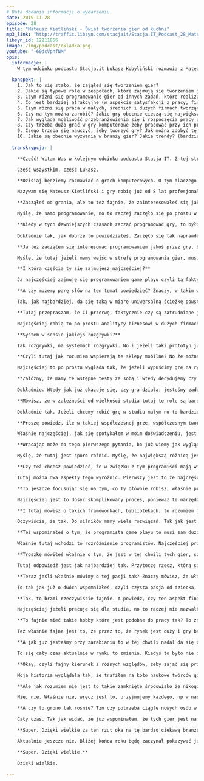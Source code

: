 ```yaml
---
# Data dodania informacji o wydarzeniu
date: 2019-11-28
episode: 28
title: "Mateusz Kietliński - Świat tworzenia gier od kuchni"
mp3_link: "http://traffic.libsyn.com/stacjait/Stacja.IT_Podcast_28_Mateusz_Kietliski_Swiat_tworzenia_gier_od_kuchni.mp3"
libsyn_id: 12211856
image: /img/podcast/okladka.png
youtube: "-60dcVphfNM"
opis:
  informacje: |
    W tym odcinku podcastu Stacja.it Łukasz Kobyliński rozmawia z Mateuszem Kietlińskim, który na co dzień zajmuje się tworzeniem gier komputerowych. Jest również trenerem w Sages, gdzie opracował autorską ścieżkę szkoleń z tworzenia gier.
    
  konspekt: |
    1. Jak to się stało, że zająłeś się tworzeniem gier?
    2. Jakie są typowe role w zespołach, które zajmują się tworzeniem gier?
    3. Czym różni się programowanie gier od innych zadań, które realizują programiści?
    4. Co jest bardziej atrakcyjne (w aspekcie satysfakcji z pracy, finansowym, innym): praca jako samodzielny twórca gier, czy praca w firmie?
    5. Czym różni się praca w małych, średnich i dużych firmach tworzących gry?
    6. Czy na tym można zarobić? Jakie gry obecnie cieszą się największą popularnością?
    7. Jak wygląda możliwość przebranżowienia się i rozpoczęcia pracy przy grach komputerowych? Dużo osób decyduje się na taką zmianę?
    8. Czy trzeba dużo grać w gry komputerowe żeby pracować przy ich produkcji? Czy jeśli gram tylko na telefonie też znalazłbym dla siebie miejsce w tej branży?
    9. Czego trzeba się nauczyć, żeby tworzyć gry? Jak można zdobyć tę wiedzę?
    10. Jakie są obecnie wyzwania w branży gier? Jakie trendy? (bardziej realistyczna grafika? sztuczna inteligencja? rozszerzona rzeczywistość?)
 
  transkrypcja: | 

    **Cześć! Witam Was w kolejnym odcinku podcastu Stacja IT. Z tej strony Łukasz Kobyliński a ze mną jest Mateusz Kietliński. Cześć Mateusz.**

    Cześć wszystkim, cześć Łukasz. 

    **Dzisiaj będziemy rozmawiać o grach komputerowych. O tym dlaczego tworzenie gier komputerowych jest fajne, jak można zacząć się tym zajmować. Mateusz opowiedz nam parę słów właśnie na ten temat. Natomiast zacznijmy od tego, żebyś się przedstawił i powiedział jak się w ogóle znalazłeś w tym środowisku.**

    Nazywam się Mateusz Kietliński i gry robię już od 8 lat profesjonalnie. Samo zainteresowanie grami przejawiam już od małego dzieciaka. Tak jakbym miał wybrać konkretną datę, to byłby to rok dziewięćdziesiąty szósty lub siódmy, kiedy mniej więcej była już popularyzacja konsol Pegasus u nas na rynku polskim, a playstation weszło parę lat temu. Ja już dojrzałem do tego wieku, że byłem w stanie sam obsłużyć konsolę, sam włożyć płytę i zagrać, więc już żaden wujek nie musiał mi pomagać. No i to był ten moment, kiedy każde wakacje spędzałem na graniu w gry właśnie. Najczęściej po prostu jak siedziałem u moich pradziadków na wsi to nie ma co robić. No to siedziało się przed tym starym CRT telewizorem, grubym takim, już nie wiem czy ludzi pamiętają, młodzi na pewno nie, były takie, nie zawsze kolorowe. No i tak to się wszystko zaczęło. Dużo czasu spędzałem nad graniem no i gdzieś się pojawiała taka myśl: jak to działa? Że ja trzymam ten kontroler, tutaj coś wciskam a na tym telewizorze coś się dzieje. To mnie zawsze fascynowało - jak to jest zrobione? Zawsze oglądamy telewizję, wiadomo, rodzice oglądają telewizję, klikają pilot, zmienia się kanał no i to nic się z tym nie da zrobić. To jest już przygotowany obraz. A ja biorę ten kontroler, wciskam i widzę, że w mniej niż sekundę postać podskakuje, no wow, super. I jak to działa? No i gdzieś ta taka te pierwsze takie ziarenko, ta fascynacja się potem rozwijała,  potem jak ten dostęp do internetu się rozwijał, no i oczywiście w szkole na zajęciach dodatkowych też się dowiadywałem powoli co to jest to programowanie, jak można to wykorzystać, no i gdzieś to potem rozwinęło się tak, że teraz już robię gry profesjonalnie i jestem w stanie utrzymać się z tego i tworzyć je cały czas na co dzień.

    **Zacząłeś od grania, ale to też fajnie, że zainteresowałeś się jak to działa, tak? W gry gra zasadniczo dużo ludzi, ale nie każdego zaczyna to interesować, żeby się zająć tym z drugiej strony. Więc tutaj też to może pójść w różne strony. Czy to było tak, że właśnie jakby to jak zająłeś się programowaniem, to od razu zacząłeś robić jakieś gry? Czy to raczej trochę później?**

    Myślę, że samo programowanie, no to raczej zaczęło się po prostu w szkole. Obowiązkowe zajęcia, czwarta klasa podstawówki, kiedy uczyliśmy się jeszcze programować w takim, to się nazywało Logo Komeniusz czy Logomocja, taki zółwik którym się programowało, żeby rysował obrazki, co już mi się podobało, że ja mogę tam napisać te linie kodu parę razy i tam patrzę, że on mi nagle mnóstwo kółek rysuje, a ja napisałem 5 linijek. Zdałem sobie sprawę, że to daje naprawdę bardzo fajne możliwości. Więc zaczęło się od czysto takiego algorytmicznego podejścia do programowania. Czyli tak standardowo, jak ludzie którzy pracują w IT, uczą się po prostu pisać algorytmy, obsługiwać bazy danych, tego typu rzeczy, to gdzieś od tego się to zaczęło. A potem oczywiście moja fascynacja do gier poprowadziła mnie, żeby pójść o krok dalej i zacząć się zastanawiać jak wyświetlać obraz, tak naprawdę na ekranie. Nie tylko wykonywać funkcje matematyczne, tylko wyświetlić jakieś po prostu obrazek w danym miejscu, w danym punkcie na ekranie.  Bo jeżeli się nad tym zastanowimy, to gra to jest nic innego jak wyświetlanie obrazków na ekranie w odpowiednim kontekście tak? I ruch tych obrazków i szybka zamiana tych obrazków powoduje iluzję w naszej głowie, że jest to animacja, coś się rusza, coś się dzieje, i tak naprawdę tak dokładnie tworzymy grę.

    **Kiedy w tych dawniejszych czasach zacząć programować gry, to było chyba trudniej? Bo to od ciebie wymagało tych wszystkich operacji graficznych, jakiejś tam obsługi interakcji z użytkownikiem. W tej chwili jest dużo takich bibliotek i też sam scratch, przy którym dzieci się mogą uczyć programowania. To to już jest z góry nastawione właśnie na to, żeby taką interakcję i właśnie grafikę ułatwić, jeśli chodzi o programowanie. Więc to prawdopodobnie było trudne żeby zacząć od tego, żeby jakąś tam grę zrobić w tych czasach. Nie wiem, w latach 90tych czy na początku dwutysięcznych.**
    
    Dokładnie tak, jak dobrze to powiedziałeś. Zaczęło się tak naprawdę od bibliotek graficznych. Były po prostu takie narzędzia, które pozwalały w łatwy sposób wyświetlić obraz na ekranie bez zaglądania w kod np karty graficznej, jak trzeba było robić kiedyś. Oczywiście te narzędzia cały czas się rozwijały. Nie zatrzymało się to tam 15 lat temu tylko naprawdę w dniach dzisiejszych mamy takie narzędzia, które pozwolą stworzyć nam naprawdę ładnie wyglądającą grę w dzień na przykład; coś co kiedyś zajęłoby rok, dzisiaj naprawdę może to zająć moment, np. wyświetlanie trójwymiarowego modelu  jest teraz naprawdę, teraz to jest kwestia kilku kliknięć. Wystarczy przeciągnąć tak naprawdę jak kopiujemy pliki na komputer, także przeciągnąć plik na którym jest zapisany obiekt do silnika gry - proszę bardzo, jest obiekt wyświetlony, mamy grę.

    **Ja też zacząłem się interesować programowaniem jakoś przez gry, bo pamiętam, że właśnie ojciec mi pokazywał, to było na Comodor 64 jak tam jakieś proste właśnie programowanie robić i napisaliśmy wspólnie kółko i krzyżyk, no to to jest ten poziom gry, który jeszcze można ogarnąć  właśnie pisząc to przez …., bo nie są tam jakieś specjalne operacje graficzne itd ale to już jest gra więc jest to fajne dla właśnie tam dziecka czy młodego człowieka, że można się w to wkręcić i rzeczywiście zająć programowaniem. No i chociaż ja skręciłem w inną ścieżkę, ale myślę, że to jest fajna zachęta dla dzieci żeby tam zainteresować programowaniem tak? I tam pewnie Scratch właśnie na to też stawia. A powiedz jak w tej chwili to widzisz? W sensie czy programowanie gier to jest zasadniczo inna ścieżka niż programowanie jakichś aplikacji korporacyjnych czy jakichkolwiek innych? W sensie, gdzie tutaj widzisz różnicę w tym co robisz na co dzień a co robią koledzy którzy się zajmują innymi zadaniami?**

    Myślę, że tutaj jeżeli mamy wejść w strefę programowania gier, musimy sobie powiedzieć na początku że jest to, ta ścieżka się rozbiega. Bardziej wchodzimy w programowanie gier, ponieważ jest tam bardzo dużo rzeczy które można zaprogramować.  Dla prostych przykładów mamy np tzw programistów game playa, to jest są programiści rozgrywki, którzy odpowiadają głównie za to, żeby gracz czuł grę, żeby gra działała; jeżeli designer przygotuje jakiś zamysł na rozgrywkę, żeby te rzeczy po prostu w tej grze występowały. Ale mamy też programistów od grafiki albo technical artistów. To są artyści którzy zajmują się pisaniem shaderów, czyli  kodu do karty graficznej, który wymaga zupełnie innej, niż kod samej rozgrywki. Mamy np programistów silników, którzy np rozwijają silnik na którym gra...; a to czym jest silnik to powiemy za chwilę. Ale można powiedzieć, że oni zaginają fizykę tak żeby gra spełniała nasze warunki, ponieważ nie zawsze w grze chcemy żeby fizyka zachowywała się tak jak w prawdziwym świecie, a jeśli korzystam z gotowego rozwiązania to najczęściej dostajemy fizykę, która najbardziej przypomina naszą realną. Ale często nie chcemy tego, chcemy żeby ta fizyka była dopasowana do naszej rozgrywki, wtedy właśnie programiści silnika dodają nowe funkcjonalności do silnika, które pozwolą nam na osiągnięcie tego celu, który chcemy. Więc jak najbardziej, ta różnica jest, występuje i po prostu w pewnym momencie jak wchodzimy jako początkujący programista, możemy zdecydować sobie która ścieżka by nas tak naprawdę najbardziej interesowała, bo wszystkiego możemy spróbować po trochu, jeżeli jesteśmy na początku tak zwanym generalistą, nazwijmy to, czyli osobą która jest trochę od wszystkiego no to właśnie wtedy możemy zobaczyć co najbardziej nam się podoba np. możemy nie chcieć pisać żeby drzwi się otwierały jak gracz do nich podejdzie, wolałbym np  napisać żeby ładnie wyglądały światła które są w pomieszczeniu, żeby wyglądały naprawdę tak żeby dawały fajne wrażenie, że, oddawały realny świat. Albo np. efekt ciekawszy jakiś artystyczny żeby właśnie nie wyglądało jak realny świat tylko jak komiks  na przykład. 

    **I którą częścią ty się zajmujesz najczęściej?**

    Ja najczęściej zajmuję się programowaniem game playu czyli tą faktycznie najbardziej widoczną dla graczy częścią, no bo tak naprawdę największą mamy styczność, jest tak najbardziej na wierzchu że tak powiem. Ale też zajmuję się game designem, czyli oprócz samego programowania też odpowiadam za samo tworzenie gier, że tak powiem na papierze, w tym wstępnym etapie zanim wgl gra powstanie, zanim będzie grywalna to tak naprawdę stworzenie mechanizmów i dynamik które w grze będą występowały, że stworzyła jakieś tam doświadczenie, które ja sobie założę i które uda się odtworzyć w głowie gracza, który w grę będzie grał.

    **A czy możemy parę słów na ten temat powiedzieć? Znaczy, w takim współczesnym świecie, jak gra w zasadzie powstaje? Jakie tam są osoby zaangażowane i czy to są zawsze właśnie takie wielkie projekty wieloosobowe i wielo, że tak powiem, milionowe jeśli chodzi o fundusze? To znaczy, mówisz o projekcie na papierze i o realizacji w różnych rolach, czy można to jakoś tam ująć właśnie w paru zdaniach jak zwykle takie tworzenie gry od początku przebiega?**

    Tak, jak najbardziej, da się taką w miarę uniwersalną ścieżkę powstawania takiego produktu sobie stworzyć, możemy sobie teraz o niej powiedzieć. Oczywiście różni się to, w zależności najczęściej od wielkości studia. Jeżeli studio jest np jednoosobowe no to będzie to wyglądało zupełnie inaczej niż w studiu dziesięcioosobowym. Albo na przykład w takim CD Projekcie gdzie osób mamy 500, albo w Techlandzie albo Eleven Bit Studios. To wygląda tam zupełnie inaczej. Wiadomo, że im większe studio, tym jest większe ryzyko, więc trzeba więcej czasu poświęcić na tzw preprodukcję czyli właśnie tym wszystkim co dzieje się przed napisaniem pierwszej linijki kodu. A w małych studiach częściej jest tak że jest po prostu impuls, jest pomysł, siadam, już po dniu np mam coś co mogę komuś pokazać, żeby mógł to zobaczyć. A spróbujmy sobie opisać taką ścieżkę od początku i po prostu część tych etapów jest pominięta w mniejszych studiach. Więc tak naprawdę na początku zaczyna się od badania rynku. Czyli zaczyna się od czysto biznesowego podejścia do stworzenia gry. Czy będzie miejsce na rynku na naszą grę, czy jest grupa odbiorcza która chciałaby w to zagrać, czy np za dwa lata jak ta gra się ukaże to bo tyle by to zajęło, czy dalej będzie na nią wtedy miejsce. Czy np inny firmy nie planują zrobić podobnych gier w tym samym czasie. Więc zaczyna się tak naprawdę od takiej analizy biznesowej - gdzie jest miejsce na rynku, w którym moglibyśmy znaleźć jakiś produkt który jesteśmy w stanie zrobić.

    **Tutaj przepraszam, że Ci przerwę, faktycznie czy są zatrudniane jakieś firmy? Badania opinii?**

    Najczęściej robią to po prostu analitycy biznesowi w dużych firmach. Oni po prostu mają swoich na miejscu, którzy badają rynek i widzą co tam się dzieje. Bo to nie zawsze jest samo stworzenie gry od początku,  ale też adoptowanie gry w trakcie. Albo np dodawanie elementów do gry już po wydaniu gry. Np. mamy teraz, jest 31wszy listopada (chyba października ;P), halloween, wiele gier teraz które możemy zobaczyć nawet na sklepach takich jak steam czy sklepach mobilnych mają teraz halloweenowe update-y, czyli są dodatkowe dodatki i wszędzie szkielety dynie i tego typu rzeczy. No to właśnie tego typu rzeczy, żeby ich nie przeoczyć. Więc jeżeli wiemy już że będzie miejsce na rynku na naszą grę no to zaczynamy siadać do tego od punktu designu, czyli zastanowić się, jeżeli nasza firma ma już jakieś portfolio, to do tej części będziemy starali się zrobić grę co najmniej podobną do tych, które już mamy, ponieważ no nasi ludzie mają doświadczenie w robieniu tego typu gier. Rzadko kiedy widzimy że duże studia nagle przeskakują z jednej zupełnie innej gry, zrobili strzelankę z pierwszej perspektywy i nagle robią strategię do roku. Najczęściej nie widzimy takich rzeczy, bo ludzie są doświadczeni w zupełnie czym innym. Więc kiedy już wiemy mniej więcej taki, designerzy którzy zajmują się w firmie wiedzą jakie są nasze mocne strony, no to można zacząć sobie kreować taką grę. Najczęściej wygląda to tak, że designerzy zbierają się na tzw concept meetingach, gdzie po prostu są wielkie burze mózgów na temat tego co możemy zrobić, co jest fajne, co mogłoby zadziałać, co można sprzedać. To też jest istotne pod punktem biznesowym, że nie myślą tylko o tym, czy to po prostu będzie fajne, tylko np czy marketingowo będzie dało się taką grę sprzedać. To też jest istotne, żeby na tym etapie już o tym myśleć, bo ciężko jest np po dwóch latach spędzonych nad robieniem gry, która może być naprawdę fajna, ale jeżeli nie będziemy w stanie z nią dotrzeć do grupy docelowej no to będziemy mieli problem. I jeżeli taki koncept gry sobie powstanie, najczęściej jest po prostu spisywany w formie jakiegoś bardzo prostego dokumentu bez szczegółów, bo też nie chodzi o to żeby pisać stustronnicowy dokument bo to się tak szybko zmienia. Potrafi się z miesiąca na miesiąc tak szybko zmieniać, że nie ma po prostu tego sensu. Tak jak kiedyś robiliśmy aplikację za pomocą waterfalla i to nie działało, teraz wszyscy robią agile i scrum więc w game devie jest dokładnie tak samo.  Więc to też, ten rynek się rozwija, no i najczęściej po prostu gra trafia do etapu preprodukcji i zaczyna się tworzenie tzw prototypów, czyli bardzo prostych, bez żadnej skomplikowanej reprezentacji, najczęściej są to po prostu jakieś klocki, białe kwadraciki które sobie skaczą. Chodzi o to, żeby poczuć czy rzeczy które są w naszej grze, czy nowe czy ryzykowne, żeby przetestować je na samym początku, … dzisiaj prototyp. Ponieważ jeżeli robimy po prostu kolejne Call of Duty, czyli kolejną jakąś tam strzelankę której zrobiliśmy 50 do tej pory, no to najczęściej nie musimy już robić prototypu bo to już mamy wszystkie rzeczy sprawdzone możemy po prostu przejść do post produkcji, a jeżeli robimy coś nowego, no to warto jednak sprawdzić te rzeczy które będą w naszej grze innowacyjne i sprawdzić czy faktycznie nie tylko w naszej głowie one działają, tylko czy działają w samej grze. Najczęściej samo napisanie takiego prototypu już w trakcie pisania nam pokazuje, ej ale ten system nie zadziała z tamtym systemem, one się wykluczają, więc jak w sumie spróbujemy to zrobić razem to przestaje nam działać. Wtedy  wracamy z powrotem do tzw tablicy i zaczynamy kombinować dalej.

    **System w sensie jakiejś rozgrywki?**

    Tak rozgrywki, na systemach rozgrywki. No i jeżeli taki prototyp już powstanie i załóżmy będzie fajny to wtedy decydujemy się czy przechodzimy na po prostu pełną produkcję no i wtedy rusza cała maszyna produkcyjna. Jest to też taki integracyjny postępowy krokowy proces, gdzie raz na jakiś czas, najczęściej co miesiąc, spotykamy się i zgrywamy wszystko, tak żeby nie utknąć nagle na takiej jednej szynie która jedzie cały czas w jedną stronę i naprawdę nie wiemy że zaraz wjedziemy w skałę tylko, że jak widzimy że gdzieś skała jest przed nami to żeby jak najwcześniej już gdzieś zakręcić a nie już rozpędzonym pociągiem potem widzieć duży problem. Więc jak najbardziej takim integracyjnym podejściem sobie idziemy w stronę stworzenia tej pełnej gry. No i najczęściej potem jest w zależności od tego czy to jest gra na rynki komputerowe, konsolowe, czy mobilne, to się troszeczkę różni, ale najczęściej chcemy wypuścić wczesną wersję naszej gry na rynek, żeby zobaczyć po prostu jak ludzie reagują, np na steamie  nazywa się to early access, a na rynkach mobilnych to jest tzw softlaunch, czyli miękkie wypuszczenie gry. Służy to po prostu temu po to żeby pozyskać bardzo małą grupkę użytkowników, np do 10 tysięcy użytkowników, po to, żeby zobaczyć jak wyglądają pierwsze reakcje. Są też najczęściej nazywane testami alfa, testami beta, gdzie jakaś drobna grupka użytkowników ma szansę już popróbować naszą grę i służy to też po to, żebyśmy mogli naprawić błędy, które gdzieś występują, przed pełnym wydaniem, no ale też poznać po prostu czy gra się podoba, albo nie podoba, co się podoba i ewentualnie potem położyć większy nacisk na elementy które graczom się podobają a gdzieś obciąć elementy które graczom się podobają mniej.

    **Czyli tutaj jak rozumiem wspierają te sklepy mobilne? No że można ograniczyć liczbę osób które mogą to ściągnąć?**

    Najczęściej to po prostu wygląda tak, że jeżeli wypuścimy grę na rynku mobilnym to domyślnie nie dostaniemy żadnych użytkowników, ponieważ na rynkach mobilnych gier wychodzi około 10 tysięcy miesięcznie, więc jeżeli nasza gra pojawia się może jako nowa przez parę minut, potem jest zasypana tym wszystkim, więc najczęściej kupuje się po prostu użytkowników za pomocą reklam. Czyli puszczam prostą reklamę która zachęca użytkowników do klikania, instalowania mojej gry i to jest po to, żeby testować jak gra performuje, w sensie, jak działa na rynku po prostu.

    **Załóżny, że mamy te wstępne testy za sobą i wtedy decydujemy czy coś poprawiać tak?**
    
    Dokładnie. Wtedy jak już okazuje się, czy gra działa, jesteśmy zadowoleni z wyników, z komentarzy, to ruszamy z wydaniem gry na rynku. Pomijam tutaj ten cały etap marketingowy bo to oczywiście już na rok wcześniej trzeba grę reklamować, zacząć oczywiście od skali. Ale tak, gra trafia na rynek, no i potem jesteśmy właśnie w takim etapie gdzie reagujemy cały czas dodając poprawki, dodając kolejne elementy do naszej gry. Na początku jest to bardzo często, ponieważ jak już skala nam już drastycznie urośnie to wiadomo że ilość błędów które przeoczyliśmy też wzrośnie, ponieważ, tak jak to mawiają, jeżeli jest szansa, choćby odrobinka szasna, że coś się w grze stanie  to znajdzie się osoba której to się właśnie w grze stanie. No i takie rzeczy się po prostu pojawiają i trzeba na nie reagować no i potem zostaje nam już takie czyste utrzymanie po prostu gry takie na długi po prostu czas, czyli np po pół roku decydujemy się na dodanie dużego dodatku albo płatnego, żeby gracze którzy już grę mają mogli go sobie za mniejsze pieniądze dokupić, albo bezpłatnego, żeby jeszcze raz zrobić zainteresowanie i zainteresować ludzi którzy jeszcze na grę nie trafili, ale stwierdzili, że jak teraz wyszedł nowy dodatek to mogą kupić razem z dodatkiem za podobną cenę, to może wtedy się zainteresują. I wtedy jest już taki etap utrzymania. No i najczęściej już powoli w tym momencie chcemy żeby to się nam zazębiało z produkcją następnej gry, czyli gdzieś już część drużyny, ponieważ nie potrzebujemy już tylu osób do samego utrzymania, część drużyny zostaje oddelegowana, żeby zacząć pracować nad następnym tytułem.

    **Mówisz, że w zależności od wielkości studia tutaj te role są bardziej specjalizowane albo jedna osoba robi wszystko. Czyli jakby tak sprowadzając to do jednej osoby - freelancera, no to wtedy muszę się zająć wszystkim tak? Zaprojektować grę.**

    Dokładnie tak. Jeżeli chcemy robić grę w studiu małym no to bardziej nam się te role upłynniają. Mamy coraz więcej rzeczy na głowie, ponieważ mamy mniej osób, mniej osób musi wykonać taką samą pracę, jak w większych studiach. Najczęściej wtedy występują ci generaliści czyli osoby które zajmują się wieloma rzeczami na raz, czyli nie mamy np grafików oddzielnych do concept artu, do postaci, do poziomów, do animacji, do tzw rigowania, to jest przygotowanie modelu do animacji. Najczęściej robi to po prostu jedna osoba. Grafik który robi interfejs użytkownika, najczęściej w dużych firmach spotkałem oddzielnych grafików od każdej z tych rzeczy które wymieniłem. W małym studiu to po prostu będzie najczęściej jeden grafik, który po kolei robi wszystko.

    **Proszę powiedz, ile w takiej współczesnej grze, współczesnym tworzeniu gier, jest właśnie twardego programowania, a ile jest tych rzeczy dookoła tak? Czyli właśnie projektowania poziomów, projektowania świata, grafiki, tak? Czy jakiegoś inżynierii dźwięku, w sensie taki zespół który tworzy grę no to właśnie ilu tam powiedzmy mniej więcej musi być tych programistów w porównaniu z innymi rolami, które też są tutaj kluczowe?**

    Właśnie najczęściej, jak się spotykałem w moim doświadczeniu, jest to tak 40 do 40 procent to są programiści i graficy, różnej maści, a pozostałe 20 to są właśnie designerzy, producenci, ludzie od muzyki, ludzie od testów, tak to się mniej więcej rozkłada. Ale oczywiście też bardzo zależy to od typu gry. Ponieważ są gry które mają wielkie otwarte światy to tam najczęściej jest mało tych interakcji ale po prostu jest bardzo duża przestrzeń na której cała gra się odbywa, więc jeżeli tych interakcji nie ma dużo, no to jednocześnie programiści mają mniej do zrobienia, ale z drugiej strony graficy mają dużo więcej do zrobienia, ponieważ jeżeli ten cały świat ma wyglądać jak realny i żywy no to nie można po prostu kopiować wszędzie tych samych modeli w całym świecie no bo ta iluzja gdzieś tam umknie, że trzeci raz widzimy identyczne drzewo obok siebie no to widzimy że coś tutaj jest nie tak. Więc najczęściej wtedy grafików będzie potrzeba więcej a programistów mniej, no i są te gry które są oczywiście bardziej mechaniczne, mają więcej takich dynamicznych systemów, a grafiki nie ma dużo, bo np jest jedna plansza ale np postaci mają bardzo dużo różnych umiejętności, żeby walczyć np ze sobą. Np mamy w grach typu różnych bijatyk. Najczęściej mamy nie wiem 10 plansz, postaci jest 30, ale każda ma po 100 unikalnych umiejętności, no to trzeba to wszystko teraz zaprogramować. Wtedy programista będzie miał oczywiście więcej pracy. Ale najczęściej bym powiedział że grafiki plus programiści to jest 80 procent, 20 procent pozostałe osoby. I ta gdzieś granica między programistami a grafikami będzie się wahała od tych 30 do 50 procent a 40.

    **Wracając może do tego pierwszego pytania, bo już wiemy jak wygląda ten proces i skład zespołu, no to właśnie tak przybliżając, czym twoja praca właśnie jako programisty game playu różni się od programisty który tworzy jakąś powiedzmy aplikację korporacyjną i zasadniczo dostaje tam ilość tasków tak? Że musi tam dorobić, policzenie jakiegoś tam kredytu tak? Czy zrobić jakąś tam fortmatkę? Czy to można jakoś porównać? W sensie, że jest inny charakter tej pracy, że np więcej jest interakcji z grafikami, czy że więcej jest wykorzystania bibliotek i środowisk. Żeby tu przybliżyć. Bo pewnie właśnie więcej osób ma doświadczenia więcej z tymi aplikacjami korporacyjnymi niż właśnie z programowaniem gier.**

    Myślę, że tutaj jest sporo różnić. Myślę, że największą różnicą jest to, że najczęściej aplikacja mobilna, aplikacja np bankowa, z jakimiś kredytami, aplikacja która ma nam pokazać najbliższą drogę do sklepu, czy wszystkie tego rodzaju aplikacje użytkowe, powstają z jakimś konkretnym założeniem i są oparte na konkretnych ramach, czyli ta aplikacja ma spełniać taką funkcję, użytkownik będzie mógł zrobić abc  i to jest to co użytkownik ma zrobić. Jeżeli robimy grę, to tak naprawdę chcemy żeby użytkownik się dobrze bawił. Więc no tutaj już widać jest taka pierwsza wskazówka, że jest to troszeczkę coś innego. Bardziej bym to skierował w stronę takiego show-biznesu, jeżeli chcemy np zrobić film który się podoba, jeżeli chcemy napisać dobrą książkę no to musi to być coś innego niż istniało do tej pory. Jeżeli będziemy oglądać ten sam film drugi raz no to już nie będzie nam tak podobał. Z każdym kolejnym razem będzie tak samo. Aplikacje bankowe są tak naprawdę takie same. Jak stworzymy nową aplikację bankową, to najczęściej chcemy mieć to samo co ma tamten bank tylko po prostu dla nas tak? To samo rozwiązanie. Jeżeli pracujemy nad grą to jesteśmy zmuszeni do pracy w dużym zespole zróżnicowanych ludzi, ponieważ jeżeli tworzymy aplikację no to najczęściej dostaniemy jakiś ticket na grarze i razem z innymi programistami podzielimy się zadaniami, będziemy je robić, nasz dzień mniej więcej będzie tak wyglądał i raczej w tej grupce programistów będziemy przebywać. Przez to, że gry, tak naprawdę, już wspomniałem wcześniej są tak trochę show-biznesem no to jednocześnie będziemy też trafiać na wiele innych osób z bardzo skrajnych, ze skrajnymi zainteresowaniami. Ponieważ najczęściej można powiedzieć, jeżeli bardzo będziemy generalizować że programiści  są w pewien swój sposób podobni do siebie, możemy strzelać że będą mieli podobne zainteresowania, no to już grafik, który ma taki umysł bardzo, że tak powiem otwarty, bardziej taki abstrakcyjny, a programista który ma bardziej takie myślenie przyczynowo-skutkowe, no to te różnice gdzieś tutaj powstaną. Więc automatycznie rozmawiamy z innymi ludźmi, więc też mamy, że tak powiem, dzień pracy ciekawszy, ponieważ raz spotykam ludzi którzy nie tylko grają w gry na co dzień, tak jak tak naprawdę programiści game playu którzy po prostu muszą dużo grać żeby wiedzieć co jest teraz trendy, ale spotykam też grafików, którzy np opowiadają mi np o wycieczce do Luwru, gdzie oglądali obrazy i opowiadają o tym, to im się podoba. I zastanawiam się, co w tym jest fajnego? No to jest namalowane, obrazek, ja mam obrazki w internecie. Ale jednak fajnie jest wejść trochę w ten inny świat i przez to też po prostu taki typowy dzień pracy jest moim zdaniem ciekawszy, niż w takim czystym IT, przez to że ta branża jest po prostu kreatywna. Tak jak mamy plan filmowy, gdzie mamy i reżysera, mamy ludzi od światła, mamy ludzi od kostiumów, mamy ludzi od scenerii, mamy aktorów, to wszyscy ludzie są bardzo różni, bardzo podobnie można to przełożyć na tworzenie gier. Czyli to jest tak jakbyśmy byli na takim planie filmowym, i tworzyli swoją własną grę.

    **Czy też chcesz powiedzieć, że w związku z tym programiści mają więcej swobody tak? Bo jeśli właśnie tam w takim świecie powiedzmy bardziej klasycznego programowania, dostajemy te tickety, mamy wykonać jakieś konkretne zadanie. To że tutaj programując grę, wykonując jakiś tam właśnie fragment swojej pracy, czy to game play, czy coś innego, to to tutaj masz to zadanie postawione bardziej w sposób bardziej otwarty? Że możesz rozwiązać na różne sposoby?**

    Tutaj można dwa aspekty tego wyróżnić. Pierwszy jest to że najczęściej jeżeli pracujemy w IT, potrzebujemy po prostu zastosować konkretne rozwiązanie, które już było wykonane wcześniej. Więc po prostu zróbmy tak, żeby ten kredyt się policzył w taki sposób, liczył raty na tam 72 miesiące i żeby użytkownik mógł potwierdzić kliknięciem w 3 ptaszki po drodze że się zgadza na wszystko i wysłać tam prośbę o podjęcie tego kredytu. Tutaj najczęściej chcemy najczęściej osiągnąć, nie zastosować rozwiązania a osiągnąć konkretny efekt, czyli designer mówi, że w tym momencie chcemy osiągnąć efekt w którym gracz poczuje że potrzebuje czegoś więcej żeby np pokonać daną przeszkodę, którą ma, żeby wiedział że w tym momencie nie jest w stanie tego pokonać ale np jak wróci tutaj później to już będzie, odblokuje jakąś tam umiejętność, która mu na to pozwoli, więc chcemy osiągnąć jakiś efekt i nie zawsze mamy po prostu podane rozwiązanie na tacy. Najczęściej po prostu taki programista game playu i designer współpracują ze sobą. Najpierw najczęściej programista po prostu spróbuje osiągnąć ten efekt, który designer zaproponował, ale często jest tak że designer nie jest w stanie wszystkiego przewidzieć. To jak już wspomniałem wcześniej, na papierze wszystko działa a jak już się to zaprogramuje często jest to po prostu inaczej. Więc wtedy albo programista sam próbuje troszeczkę rzeczy pozmieniać, żeby to działało lepiej albo po prostu bierze pod pachę designera, siadają we dwóch i razem próbują rozwiązać jakiś problem, którego nie udało się przewidzieć wcześniej. Więc tak, tutaj dochodzi właśnie ta spora różnica która jest właśnie w tej kreatywności, w odróżnieniu od pracy w IT.

    **To jeszcze focusując się na tym, co Ty głównie robisz, właśnie programowanie game playu, żeby to bardziej zrozumieć, to co to tak naprawdę oznacza, i może też troszeczkę, jak bardziej technicznie, tzn też mówiłeś o tym że w tej chwili jest dużo bibliotek, które też w programowaniu gier się wykorzystuje, że wiele można jakby skorzystać. Jakiś taki rzeczy modułowo, ale czy to akurat w game playu a jeśli nie, to jak się do tego podchodzi tak? W tej działce.**

    Najczęściej jest to dosyć skomplikowany proces, ponieważ te narzędzia jak już wspominałem, które mamy dzisiaj, są bardzo skomplikowane. Pozwalają na wiele rzeczy, wspomagają zarówno pracę i programistów zajmujących się fizyką i programistów zajmujących się game playem i grafików i dźwiękowców i animatorów. Więc jest tego tutaj bardzo dużo, ale można powiedzieć że te silniki które dostajemy to są takie z pudełka z klockami lego, z których my budujemy. Teraz kwestia jest to jak to wszystko połączyć do kupy, żeby to po prostu zadziałało i żeby powstało coś, co nam się spodoba. Ewentualnie potem możemy zburzyć nasz budynek z lego i zbudować jeszcze raz. Więc można powiedzieć, że programowanie game playu to jest właśnie najbliższa taka furtka pomiędzy użytkownikiem a grą. Często jakieś skomplikowane systemy czy typowe algorytmy, które powodują że gra działa np płynnie to nie są widoczne na pierwszy rzut oka. To nie jest coś, co użytkownik zauważy. Zauważyłby to jeżeli by to nie działało że gra działa mu powoli, jest nieprzyjemna, jest nieresponsywna, że on naciska na kontrolerze a coś się dzieje dopiero po pół sekundzie. No a wtedy nawet nie wiedząc czemu gra mu się nie będzie podobała i ją odłoży. Nie będzie w stanie wskazać że to jest konkretnie przez to. Taki podstawowy gracz. Ale to właśnie to programowanie game playu to jest ta taka pierwsza furtka czyli tak naprawdę to co widzimy, co jest taką treścią, po prostu takiej gry.

    **I tutaj mówisz o takich frameworkach, bibliotekach, to rozumiem jednym z nich jest np unity tak? Tego rodzaju rzeczy. Czy jest jeszcze tak że ktoś programuje gry bez korzystania z takich bibliotek?**

    Oczywiście, że tak. Do silników mamy wiele rozwiązań. Tak jak jest silnik unity, unreal engine, jest wiele mniejszych silników, np cry engine, z którego też możemy skorzystać. Są właśnie biblioteki graficzne, w których też możemy pisać sfml, które też tak naprawdę mogą posłużyć do robienia gry i jeżeli tak naprawdę popatrzymy na robienie gier czysto biznesowo no to najlepiej mieć po prostu silnik ale ludzie po prostu robią też gry z pasji i robią gry chętnie po prostu po to żeby przetestować swoje umiejętności. Mam grupkę znajomych którzy piszą własny silnik do robienia gier, nazywa się poly engine i jest to po prostu grupa zapaleńców, którzy siedzą po nocach i tworzą nie samą grę, tylko właśnie narzędzie, na którym potem będą mogli te gry tworzyć. I ostatnio nawet brali udział w takim małym wydarzeniu, w którym tworzyli faktycznie grę na tym silniku, który stworzyli. 

    **Też wspominałeś o tym, że programista game playu to musi sam dużo grać. Jak to właściwie jest? Czy właśnie programiści gier sami dużo grają i muszą grać czy grają bo mają do tego pasje czy też właśnie ciągle pracując przy grach to już w zasadzie im się odechciewa tego grania w gry i mają tego dosyć?**

    Właśnie tutaj wchodzi to rozróżnienie programistów. Najczęściej programiści game playu po prostu muszą dużo grać żeby po prostu znać trendy które się aktualnie dzieją. Bo to się aktualnie bardzo szybko zmienia. Np 10 lat temu gry wyglądały zupełnie inaczej niż one wyglądają dzisiaj no i jeżeli grę próbowałaby stworzyć osoba która grała ostatnio 10 lat temu no to mogłaby nie odnieść sukcesu na rynku, chyba że akurat by trafiła w grupę osób albo ten trend np by powrócił bo też to się zdarza, że wracają nam starsze gry z powrotem na rynek. Więc takie osoby czysto od game playu najczęściej muszą być w tym rynku po prostu obeznane ale tak jak wspomniałem są inni programiści. Np programiści od grafiki technicznej, technical artyści, którzy piszą właśnie tzw shadery, czyli efekty wizualne i pracują tak naprawdę na takim kodzie który rozumie karta graficzna. Zupełnie inaczej to programowanie wygląda i np jak ja spotykałem takie osoby, to byli to np ludzie którzy ostatnio grali na jakimś starym comodorze a tak naprawdę po prostu siedzą w grach bo takich osób jest mało. Najczęściej właśnie jak ktoś chce robić w grach to jest zapaleniec który dużo grał, ale jest też zapotrzebowanie na osoby które są po prostu bardzo dobre algorytmicznie i technicznie przy pracowaniu nad grami. Jest wielu programistów, którzy nie stworzą a ni jednego systemu w grze, nazwę to systemu, czyli czymś co faktycznie gracz kiedykolwiek zobaczy i z tego skorzysta, jakaś z tym będzie interakcja. Ale mimo to jest w grze bardzo potrzebny i wpłynie na to jak gra faktycznie jest odbierana przez masę, która potem będzie korzystała z tego produktu.

    **Troszkę mówiłeś właśnie o tym, że jest w tej chwili tych gier, szczególnie na platformach mobilnych tak dużo powstaje, ale jednocześnie jest jakieś takie przekonanie, czy właśnie mit czy nie mit, że właśnie można też samodzielnie podejść do tworzenia gier i tutaj potencjalnie nawet zarobić dużo pieniędzy jeśli się trafi w taki hit, który wszyscy będą ściągać i w to grać. Jak to faktycznie jest? Tzn czy rzeczywiście jako freelancer ma się szansę na to, żeby się przebić z taką własną grą? Czy to w tej chwili jest już bardzo rzadki scenariusz i to tak naprawdę tylko studia z większymi możliwościami również marketingowymi, jak tutaj mówiłeś, reklamy są w stanie wypromować jakieś tytuły i na tym zarabiać.**

    Tutaj odpowiedź jest jak najbardziej tak. Przytoczę rzecz, którą się dowiedziałem na game industry conference, które odbyło się ok miesiąc temu od momentu którego teraz nagrywamy teraz ten podcast w Poznaniu. Jest to konferencja która właśnie zrzesza twórców gier komputerowych, profesjonalistów, którzy dzielą się wiedzą. I właśnie oczywiście padło to pytanie, czy tak naprawdę można jeszcze robić gry samemu. Można przytoczyć taki prosty przykład gry jak Minecraft, jest to jedna z bardziej popularnych gier. Zgaduję, że niewiele osób wie, ale Minecraft powstał, zrobiła go jedna osoba. Był to jeden człowiek który zrobił całego Minecrafta. Gra zarobiła miliardy dolarów, została teraz sprzedana Microsoftowi, no i ten człowiek do końca życia nie musi już nic więcej robić. Więc są takie jednostki. Ale można by powiedzieć oczywiście że to jest loteria. Równie dobrze mogę iść w lotto kupić za 10 złotych bilet, może wygram a może nie wygram. Ale to nie jest prawda, ponieważ są przypadki osób które tworzą gry samodzielnie jako freelancerzy i np odniosły już swój 3-4rty sukces. Czyli już ich 3cia 4rta kolejna gra odniosła sukces na tyle, że są w stanie stworzyć następne gry. Więc nie możemy tego przypisać już szczęściu, bo albo tak osoba ma naprawdę ekstremalne szczęście, że 3 razy wygrała w totka z rzędu, albo jednak jest w tym coś więcej i da się gry robić tak, żeby odnosiły sukces. Najczęściej jest to po prostu badanie rynku i sprawdzanie, czy faktycznie gra będzie mogła dotrzeć do naszych użytkowników. Bo jak wspominałem nie ważne jak dobrą grę zrobimy, to nie będziemy w stanie jej sprzedać, jeśli po prostu nie trafi w naszych użytkowników. Więc jak najbardziej, jako freelancer da się na tym rynku odnaleźć, jest to oczywiście trudna praca, wymaga sporo doświadczenia tak naprawdę i sporo popsutych gier, których się nie udało, żeby w końcu stworzyć swoją pierwszą ,a potem już będzie łatwiej i łatwiej robić następne.

    **Teraz jeśli właśnie mówimy o tej pasji tak? Znaczy mówisz, że właśnie trzeba samodzielnie grać w gry, żeby wiedzieć co w tej chwili jest trendy, co się sprzedaje, czego ludzie chcą, to czy to jest element tej pasji, tej radości, która właśnie jest z wykonywania tego zawodu? Czy właśnie może można robić to co się zawsze chciało, czyli można właśnie grać w gry i jakby je współtworzyć. To to jest dla Ciebie największa frajda z tego co robisz? Czy widzisz tutaj inne korzyści właśnie z bycia programistą gier? Nie wiem, współpraca tak jak mówiłeś z osobami o różnych profilach, czy też jakieś tam właśnie potencjał finansowy, czyli jak się trafi z jakimś hitem to tutaj też jest właśnie jakaś tam możliwość zarabiania dużych pieniędzy. Gdzie widzisz tutaj najważniejsze punkty, że właśnie warto pracować przy grach komputerowych?**

    To tak jak już o dwóch wspomniałeś, czyli czysta pasja od dziecka, zamiłowanie do gier. Drugie, czyli współpraca z fajnymi zespołami, bardzo zróżnicowanymi. No to jeszcze dochodzi np do tego myślę, że marzenie nie jednej osoby, która nazywa się bardzo ładnie, dochód pasywny. I wiele jest na to pomysłów jak sobie stworzyć taki dochód pasywny, żeby szybko wytłumaczyć, chodzi po prostu o to, żeby nie robiąc nic, będziemy zarabiać jakieś pieniądze. Można to zobrazować przez np wynajmowanie mieszkań, czyli kupuję 10 mieszkań, wynajmuję je, mam dochód pasywny i tak naprawdę do końca życia mogę po prostu żyć z wynajmowania tych 10 mieszkań. W grach jest podobnie. Ponieważ jeżeli stworzę jakąś grę, bo to można powiedzieć, że mogę przestać nad nią pracować, lub pracować nad nią dużo mniej. Tak tylko poprawiać jakieś błędy i ewentualnie dodać jakieś dodatki. Ale gra będzie się cały czas sprzedawać ponieważ gra wracać będzie za każdym razem na górę sklepu jeżeli będzie np moment na zniżkę, damy np nagle 50% zniżki z okazji Świąt, więc znowu ludzie będą do niej przychodzić, więc znowu będą gdzieś dochód pasywny będzie wracał i będziemy mogli skupić się albo na robieniu następnej gry albo np na bardzo długich wakacjach. No i oczywiście jeszcze jest czwarty element, który bardzo mnie popycha do tworzenia tych gier, czyli to że tworzę coś namacalnego, co jest potencjalnie fajne i czym mogę się podzielić ze znajomymi. Ponieważ nie ma moim zdaniem lepszego uczucia niż stworzenie gry a potem zobaczenia że inna osoba, zupełnie nam nieznana, z uśmiechem na ustach siedzi i nie może się oderwać od naszej gry. No to jest po prostu naprawdę piękne, piękne uczucie.

    **Tak, to brzmi rzeczywiście fajnie. A powiedz, czy ten aspekt finansowy, który tutaj poruszyłeś, tego też dochodu pasywnego, czy to jest możliwe też właśnie w takiej formie, że pracuje dla studia, czy tylko wtedy kiedy jestem freelancerem i jakby w całości na swój rachunek te gry tworzę?**

    Najczęściej jeżeli pracuje się dla studia, no to raczej nie nazwałbym tego dochodem pasywnym tylko najczęściej w studiach jest system premii. Jeżeli gra odniesie bardzo duży sukces no to np jak cd projekt po Wiedźminie III zrobił czyli bodajże tam 5 czy 10 % dochodów z gry zostało rozdzielone na całą firmę. W zależności oczywiście od stopnia wkładu w projekt, osoby z wyższym stażem dostają więcej, osoby początkujące odpowiednio mniej. No ale jest to naprawdę bardzo fajny bonus i wiele osób z tego naprawdę skorzystało no i nie można powiedzieć, że są niezadowoleni. I jeżeli chodzi o mniejsze studia no to najczęściej jest to w formie np jakiegoś startupu, no to też jeżeli startup się rozwinie no to najczęściej wtedy udziały się pojawiają, można się udać na giełdę, więc wtedy też jakiś tam dochód pasywny może się pojawić lub po prostu jeżeli ktoś ma czas tak jak to np robię ja, czyli oprócz tego, że pracuję na co dzień że tak powiem 8 godzin zawodowo robiąc gry, to wracam do domu i spędzam godzinę, dwie, nad tworzeniem swojej własnej gry, którą robię razem ze znajomym Łukaszem, on tworzy grafikę, ja tworzę kod, no i może za jakieś pół roku, rok, gra się pojawi i coś z tego się uda.

    **To fajnie mieć takie hobby które jest podobne do pracy tak? To znaczy, że ta pasja jest koncentrowana.**

    Też właśnie fajne jest to, że przez to, że rynek jest duży i gry bardzo się też różnią między osobami też do których chcemy dotrzeć. Na co dzień pracuję przy grach mobilnych, na smartfony, na IOS i android, a w domu robię grę na steama, strategiczną więc jest to zupełnie co innego, więc nie to nie jest tak, że jakby jest to dodatkowe dwie godziny pracy które jeszcze dodatkowo mnie męczą, tylko jest to wręcz odpoczynek, że mogę porobić coś innego i coś takiego 100% dla siebie. Więc też da się po prostu dodatkowo wykorzystać te umiejętności które zdobywam w pracy, żeby tak jakby napisać swoją własną książkę i ją wydać i zarobić sobie coś z tego, stworzyć pasywny dochód.

    **A jak już jesteśmy przy zarabianiu to w tej chwili nadal da się zarobić na grach po prostu na tej cenie pudełkowej, że tak powiem za grę? Czy też właśnie te nowe osoby, tzn jakieś właśnie dokupowanie przedmiotów, prawda, te płatności wewnątrz aplikacji, czy też jakieś dodatki, właśnie tak jak mówisz sezonowe, to to raczej to jest ten obszar w którym ludzie zarabiają na grach?**

    To się cały czas aktualnie w rynku to zmienia. Kiedyś to było nie do pomyślenia że kupujemy grę za pieniądze i ona jest w czytniku niekompletna i coś jeszcze trzeba do niej dokupić. Kiedyś kupowałem cartridge, wkładałem w konsolę, miałem pełną grę. Najczęściej gry wtedy były bardzo trudne, żeby długo przy niej posiedzieć, nie móc jej ukończyć tak szybko. Teraz aktualnie bardzo się to zmienia. Głównie przez dostępność. Przez to że rynek się robi coraz większy, coraz więcej ludzi po prostu, kiedyś gry były czymś że wracam do domu, zamykam się w mojej piwnicy i gram. Było pytanie, naprawdę grasz w gry, jesteś dorosłym mężczyzną i grasz w gry w domu? Co ty, to dla dzieci. Teraz to już się zmieniło. Teraz już prawie każdy gra w gry. Moja starsza ciocia, babcia grają w gry na smartfonach, więc staje się to naprawdę bardzo dostępne po prostu dla ludzi. Coraz więcej ludzi po to sięga, no i przez to też ten rynek się zmienia. Aktualnie przez dostęp po prostu do internetu, możliwość pozyskiwania gier bardzo szybko, no to jest możliwość, że przez platformę online mogę kupić grę za te 60$, to jest standardowa cena gry premium, takiej dużej. Mogę kupić grę i w nią zagrać. No i gdzieś w pewnym momencie odkryto, że zamykanie gry za jakąś tam ścianą płatności niekoniecznie jest najlepszym modelem biznesowym. I wtedy właśnie zaczął się rozwijać tzw model free to play, czyli gier darmowych, które dla tak naprawdę 95% użytkowników pozostają grami darmowymi, bo nigdy w tej grze nic nie kupią, ale te firmy zarabiają dużo więcej na użytkownikach którzy faktycznie postanawiają wkręcić się w grę bardziej i zainwestować w nią swoje pieniądze. Wtedy tak naprawdę mamy nieograniczoną ilość pieniędzy, którą możemy na daną grę wydać. Pominiemy zupełnie etyczność tego na potrzeby tej rozmowy, bo to nie jest oczywiście ten temat, ale widać że ten model biznesowy się coraz częściej pojawia, też dlatego, że nic mnie nie powstrzymuje przed spróbowaniem tej gry, np aktualnie najlepiej zarabiającą grą jest Fort Night, jest to gra darmowa, w którą gra mnóstwo młodych ludzi, jest to dla nich bardzo fajna gra, staje się nawet elementem ich życia, rozmawiają o tym w szkołach, rozmawiają o tym przez telefon ze znajomymi, na mediach społecznościowych, więc jak najbardziej da się na tym nawet dużo więcej zarobić niż na rynkach tzw premium czyli tych płatnych. Jeżeli spojrzymy sobie na sklepy takie jak ma Apple Store, czy androidowy sklep Google Play, jak zobaczymy sobie, np wejdziemy sobie w top 100 najlepiej zarabiających gier na tych platformach, no to nawet jako test możecie sobie spróbować po tym podcaście, ile trzeba pojechać w dół, aż trafimy na pierwszą płatną grę. Najczęściej one są 50te, 55te. Teraz Minecraft gdzieś tam podskoczył bo znowu z jakiegoś powodu Minecraft jest popularny, gdzieś jest 20sty któryś, ale to jest dalej 20ste miejsce. Wszystkie gry powyżej są za darmo.

    **Okay, czyli fajny kierunek z różnych względów, żeby zająć się programowaniem gier. Troszkę mówiliśmy o tym na początku, ale też no właśnie żeby to jakoś tam przybliżyć dokładniej temat tego, jak wgl można wejść właśnie w programowanie gier, czyli zacząć się tym zajmować. Czy to jako już programista obecny, czy osoba która dopiero chce się zająć programowaniem, tutaj mówiłeś, że tutaj uczyłeś się podstaw programowania w szkole. Jak ta ścieżka u Ciebie potem wyglądała i jak to dzisiaj do tego można podejść, żeby stać się członkiem właśnie takiego studia programistycznego tworzącego gry, czy też robić na własny rachunek?**

    Moja historia wyglądała tak, że trafiłem na koło naukowe twórców gier, Poligon, jest to koło funkcjonujące pod Politechniką Warszawską, jest to po prostu grupa zapaleńców, którzy właśnie najczęściej jako programiści bo tam 80% można powiedzieć że to są programiści ale są też graficy, to się cały czas zmienia. Po prostu ich pasją było tworzenie gier. Dowiedziałem się po prostu przypadkowo idąc na studia na Politechnikę, dowiedziałem się, przeglądałem po prostu listę kół naukowych, zobaczyłem że jest tworzenie gier, no pomyślałem że tam przyjdę. I tak naprawdę to był taki początek mojej kariery biznesowej, ponieważ poznałem człowieka który wskazał mi firmę, do której złożyłem CV, tam mnie przyjęli mimo naprawdę bardzo początkujących umiejętności. Pracowałem tam 2 lata, dużo się nauczyłem od osób które tam już pracowały. No i dalej to już ruszyło, no i jestem teraz tutaj z 8mioletnim doświadczeniem. Więc myślę, że najprościej byłoby po prostu znaleźć grupę ludzi która jest tym zainteresowana lub po prostu złożyć CV do którejś z firm na pozycję stażysty czy pozycję juniora, ponieważ ludzie są po IT, tam też poszukiwani. Bardzo często możemy po prostu spróbować swoich sił no i na pewno będziemy musieli przeżyć ten moment, że na początku może nasza pensja trochę zmaleć, no bo wiadomo będziemy się musieli przyuczuć do nowego zawodu. Ale myślę że warto bo naprawdę jest to bardzo przyjemny i wynagradzający nasz dzień pracy zawód po prostu. Więc tak naprawdę jak często używałem porównania do filmów, do tworzenia filmów, no to wiele ludzi uważa że te grupki ludzi którzy tworzą firmę, to są takie zamknięte koła zainteresowań i trzeba tak naprawdę jakoś się tam dostać i wtedy już nasza kariera się tam rozkręca. I przez to że można powiedzieć że gry są trochę takim show-biznesem to jest tu podobnie, ponieważ tych ludzi nie ma tak dużo ale np cały game dev czyli ludzie którzy pracują w Polsce nad grami to jest bardzo dużo ludzi się zna. Przez to że jeździmy na te same konferencje, są konferencje w Krakowie, np Digital Dragons czy w Poznaniu Game Industry Conference, o którym już wspominałem, to cały czas widzi się tam te same twarze, jak się z roku na rok tam przyjeżdża no i oczywiście się te osoby tam poznaje, po prostu robiąc networking, rozmawiając na imprezach które się dzieją przy okazji tych wszystkich konferencji. Więc najbardziej bym polecił właśnie albo udać się na którąś z tym konferencji bo raz w najgorszym wypadku zdobędziemy trochę tej wiedzy o grach, no bo najczęściej są tam jakieś wykłady na które możemy po prostu przyjść,a w najlepszym z kimś porozmawiamy i może faktycznie zaczepimy się gdzieś w branży. 

    **Ale jak rozumiem nie jest to takie zamknięte środowisko że nikogo nie wpuszcza?**

    Nie, nie. Właśnie nie, wręcz jest to, przyjmujemy każdego, np w naszym kole naukowym jak najbardziej są ludzie  z różnego pokroju wiekowego, są ludzie z liceum, są ludzie którzy mają już po te 40ści lat i wszyscy są tam oczywiście mile widziani i chętnie dzielimy się wiedzą po prostu ze sobą. To jest grupa pasjonatów i to mi się też właśnie podoba w game devie(?) polskim czyli tej grupce ludzi która to robi, że mogą rozmawiać z każdą osobą, niezależnie czy młodszą czy starszą, tak jak byśmy się prawie znali od zawsze bez jakichś tutaj że proszę pana, proszę pani, to jest po prostu, tu wszyscy są dla siebie otwarci, mili, więc uważam że jest to bardzo fajne grono do którego fajnie należeć. 

    **A czy to grono tak rośnie? Tzn czy potrzeba ciągle nowych osób w szczególności właśnie programistów?**

    Cały czas. Tak jak widać, że już wspominałem, że tych gier jest na rynku coraz więcej i to się cały czas rozpędza. Raz z tego powodu że gry są coraz większe, wymagania od użytkowników są coraz większe, więc automatycznie potrzebujemy też więcej osób, które te gry robią. Z jednej strony rynek się też zwiększa przez to, że tworzenie gier staje się coraz łatwiejsze przez narzędzia takie jak właśnie silniki, o których wspominaliśmy wcześniej. Coraz jest więcej startupów. I też przez to że faktycznie ten rynek gier się rozwija, coraz więcej pieniędzy w tym rynku jest i tak samo rynek mobilny się bardzo rozwija. Aktualnie w 2022 roku zarobki z samego rynku mobilnego mają przekroczyć zarówno komputery i konsole. Takie są aktualne założenia. Jeżeli utrzymamy trendy takie jakie są teraz. Więc automatycznie też pojawia się bardzo dużo inwestorów, więc automatycznie pojawia się też bardzo dużo startupów. Skoro gry się robi coraz łatwiej, jesteśmy w stanie gry zrobić szybciej, z mniejszym ryzykiem no to jest też więcej inwestorów, którzy chcą łatwo zarobić dużo pieniędzy, tworząc właśnie taki hit, więc jest mnóstwo startupów aktualnie które tworzą jakieś bardzo kreatywne gry. No i co prawda część z tych startupów nie odniesie sukcesów, ale są startupy które odniosły naprawdę duże sukcesy no i teraz mogą już się rozwinąć do większego studia i naprawdę stworzyć kolejne bardzo fajne tytuły.

    **Super. Dzięki wielkie za ten rzut oka na tę bardzo ciekawą branżę. Może na koniec powiedz czy już można Ciebie i kolegę gdzieś znaleźć w internecie, w tym przedsięwzięciu tworzenia własnej gry?**

    Aktualnie jeszcze nie. Bliżej końca roku będę zaczynał pokazywać ją publicznie, więc na razie jeszcze niestety publiczna nie jest. Jednak może jeżeli nasi słuchacze będą chcieli przyjść na Stację IT do nas, to warto wspomnieć, że zdarza mi się prowadzić warsztaty z tworzenia gier, więc oczywiście zapraszam jak najbardziej, wtedy też będziemy mogli na ten temat porozmawiać i chętnie pokażę grę. Żebyśmy mogli wspólnie zagrać i podzielić się opiniami na ten temat.

    **Super. Dzięki wielkie.**

    Dzięki wielkie.
    
---
```

